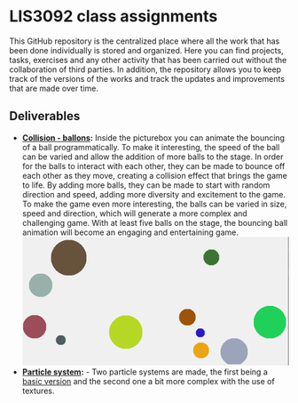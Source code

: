 # LIS3092 class assignments
This GitHub repository is the centralized place where all the work that has been done individually is stored and organized. Here you can find projects, tasks, exercises and any other activity that has been carried out without the collaboration of third parties. In addition, the repository allows you to keep track of the versions of the works and track the updates and improvements that are made over time.

## Deliverables
- **[Collision - ballons](https://github.com/mandorc/LIS3092-class-assignments/tree/main/src/Moving-ballon):** Inside the picturebox you can animate the bouncing of a ball programmatically. To make it interesting, the speed of the ball can be varied and allow the addition of more balls to the stage. In order for the balls to interact with each other, they can be made to bounce off each other as they move, creating a collision effect that brings the game to life. By adding more balls, they can be made to start with random direction and speed, adding more diversity and excitement to the game. To make the game even more interesting, the balls can be varied in size, speed and direction, which will generate a more complex and challenging game. With at least five balls on the stage, the bouncing ball animation will become an engaging and entertaining game.
![](img/Screenshot-ballons.PNG)
- **[Particle system](https://github.com/mandorc/LIS3092-class-assignments/tree/main/src/Particle-system-texture):** - Two particle systems are made, the first being a [basic version](https://github.com/mandorc/LIS3092-class-assignments/tree/main/src/Particle-system) and the second one a bit more complex with the use of textures.
